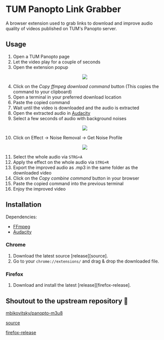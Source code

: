 # TUM Panopto Link Grabber

A browser extension used to grab links to download and improve audio quality of videos published on TUM's Panopto server.

## Usage

1. Open a TUM Panopto page
2. Let the video play for a couple of seconds
3. Open the extension popup

<p align="center"><img src="https://user-images.githubusercontent.com/92096842/147611827-1e7f0b32-8d6e-4621-9277-525b1301c2fc.png"/></p>

4. Click on the *Copy ffmpeg download command* button (This copies the command to your clipboard)
5. Open a terminal in your preferred download location
6. Paste the copied command
7. Wait until the video is downloaded and the audio is extracted
8. Open the extracted audio in [Audacity](https://www.audacity.de/)
9. Select a few seconds of audio with background noises

<p align="center"><img src="https://user-images.githubusercontent.com/92096842/147611388-8cf57263-02f1-4495-8310-7bedfb79e99c.png"/></p>

10. Click on Effect -> Noise Removal -> Get Noise Profile

<p align="center"><img src="https://user-images.githubusercontent.com/92096842/147611505-85ff9e86-2342-42b0-820d-964bd8082399.png"/></p>

11. Select the whole audio via ```STRG+A```
12. Apply the effect on the whole audio via ```STRG+R```
13. Export the improved audio as .mp3 in the same folder as the downloaded video
14. Click on the *Copy combine command* button in your browser
15. Paste the copied command into the previous terminal
16. Enjoy the improved video

## Installation

Dependencies:
- [FFmpeg](https://ffmpeg.org/)
- [Audacity](https://www.audacity.de/)


### Chrome

1. Download the latest source [release][source].
2. Go to your `chrome://extensions/` and drag & drop the downloaded file.

### Firefox

1. Download and install the latest [release][firefox-release].

## Shoutout to the upstream repository 🏅
[mbikovitsky/panopto-m3u8](https://github.com/mbikovitsky/panopto-m3u8)

[source](https://github.com/mbikovitsky/panopto-m3u8/releases/latest)

[firefox-release](https://github.com/mbikovitsky/panopto-m3u8/releases/latest/download/panopto_m3u8_finder.xpi)
